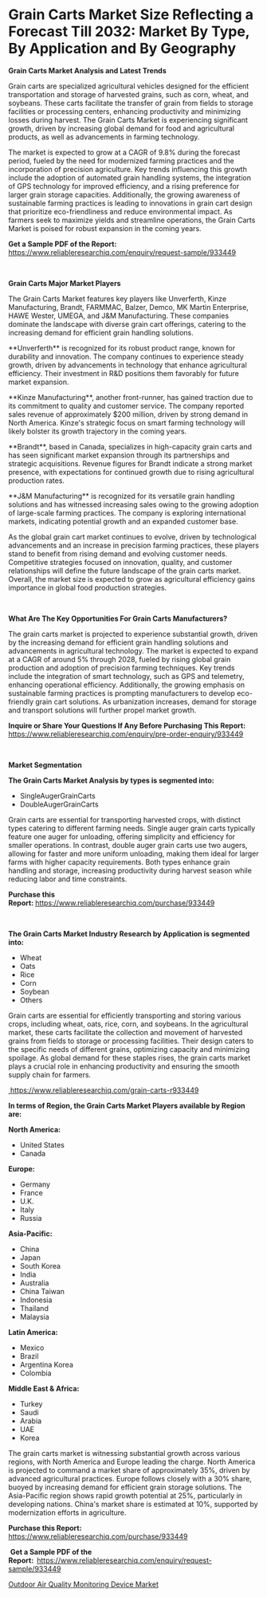 <p><h1>Grain Carts Market Size Reflecting a Forecast Till 2032: Market By Type, By Application and By Geography</h1></p><p><strong>Grain Carts Market Analysis and Latest Trends</strong></p>
<p><p>Grain carts are specialized agricultural vehicles designed for the efficient transportation and storage of harvested grains, such as corn, wheat, and soybeans. These carts facilitate the transfer of grain from fields to storage facilities or processing centers, enhancing productivity and minimizing losses during harvest. The Grain Carts Market is experiencing significant growth, driven by increasing global demand for food and agricultural products, as well as advancements in farming technology. </p><p>The market is expected to grow at a CAGR of 9.8% during the forecast period, fueled by the need for modernized farming practices and the incorporation of precision agriculture. Key trends influencing this growth include the adoption of automated grain handling systems, the integration of GPS technology for improved efficiency, and a rising preference for larger grain storage capacities. Additionally, the growing awareness of sustainable farming practices is leading to innovations in grain cart design that prioritize eco-friendliness and reduce environmental impact. As farmers seek to maximize yields and streamline operations, the Grain Carts Market is poised for robust expansion in the coming years.</p></p>
<p><strong>Get a Sample PDF of the Report:&nbsp;</strong> <a href="https://www.reliableresearchiq.com/enquiry/request-sample/933449?utm_campaign=3441&utm_medium=2&utm_source=Github&utm_content=ia&utm_term=11042025&utm_id=grain-carts">https://www.reliableresearchiq.com/enquiry/request-sample/933449</a></p>
<p>&nbsp;</p>
<p><strong>Grain Carts Major Market Players</strong></p>
<p><p>The Grain Carts Market features key players like Unverferth, Kinze Manufacturing, Brandt, FARMMAC, Balzer, Demco, MK Martin Enterprise, HAWE Wester, UMEGA, and J&M Manufacturing. These companies dominate the landscape with diverse grain cart offerings, catering to the increasing demand for efficient grain handling solutions.</p><p>**Unverferth** is recognized for its robust product range, known for durability and innovation. The company continues to experience steady growth, driven by advancements in technology that enhance agricultural efficiency. Their investment in R&D positions them favorably for future market expansion.</p><p>**Kinze Manufacturing**, another front-runner, has gained traction due to its commitment to quality and customer service. The company reported sales revenue of approximately $200 million, driven by strong demand in North America. Kinze's strategic focus on smart farming technology will likely bolster its growth trajectory in the coming years.</p><p>**Brandt**, based in Canada, specializes in high-capacity grain carts and has seen significant market expansion through its partnerships and strategic acquisitions. Revenue figures for Brandt indicate a strong market presence, with expectations for continued growth due to rising agricultural production rates.</p><p>**J&M Manufacturing** is recognized for its versatile grain handling solutions and has witnessed increasing sales owing to the growing adoption of large-scale farming practices. The company is exploring international markets, indicating potential growth and an expanded customer base.</p><p>As the global grain cart market continues to evolve, driven by technological advancements and an increase in precision farming practices, these players stand to benefit from rising demand and evolving customer needs. Competitive strategies focused on innovation, quality, and customer relationships will define the future landscape of the grain carts market. Overall, the market size is expected to grow as agricultural efficiency gains importance in global food production strategies.</p></p>
<p>&nbsp;</p>
<p><strong>What Are The Key Opportunities For Grain Carts Manufacturers?</strong></p>
<p><p>The grain carts market is projected to experience substantial growth, driven by the increasing demand for efficient grain handling solutions and advancements in agricultural technology. The market is expected to expand at a CAGR of around 5% through 2028, fueled by rising global grain production and adoption of precision farming techniques. Key trends include the integration of smart technology, such as GPS and telemetry, enhancing operational efficiency. Additionally, the growing emphasis on sustainable farming practices is prompting manufacturers to develop eco-friendly grain cart solutions. As urbanization increases, demand for storage and transport solutions will further propel market growth.</p></p>
<p><strong>Inquire or Share Your Questions If Any Before Purchasing This Report:</strong> <a href="https://www.reliableresearchiq.com/enquiry/pre-order-enquiry/933449?utm_campaign=3441&utm_medium=2&utm_source=Github&utm_content=ia&utm_term=11042025&utm_id=grain-carts">https://www.reliableresearchiq.com/enquiry/pre-order-enquiry/933449</a></p>
<p>&nbsp;</p>
<p><strong>Market Segmentation</strong></p>
<p><strong>The Grain Carts Market Analysis by types is segmented into:</strong></p>
<p><ul><li>SingleAugerGrainCarts</li><li>DoubleAugerGrainCarts</li></ul></p>
<p><p>Grain carts are essential for transporting harvested crops, with distinct types catering to different farming needs. Single auger grain carts typically feature one auger for unloading, offering simplicity and efficiency for smaller operations. In contrast, double auger grain carts use two augers, allowing for faster and more uniform unloading, making them ideal for larger farms with higher capacity requirements. Both types enhance grain handling and storage, increasing productivity during harvest season while reducing labor and time constraints.</p></p>
<p><strong>Purchase this Report:&nbsp;</strong><a href="https://www.reliableresearchiq.com/purchase/933449?utm_campaign=3441&utm_medium=2&utm_source=Github&utm_content=ia&utm_term=11042025&utm_id=grain-carts">https://www.reliableresearchiq.com/purchase/933449</a></p>
<p>&nbsp;</p>
<p><strong>The Grain Carts Market Industry Research by Application is segmented into:</strong></p>
<p><ul><li>Wheat</li><li>Oats</li><li>Rice</li><li>Corn</li><li>Soybean</li><li>Others</li></ul></p>
<p><p>Grain carts are essential for efficiently transporting and storing various crops, including wheat, oats, rice, corn, and soybeans. In the agricultural market, these carts facilitate the collection and movement of harvested grains from fields to storage or processing facilities. Their design caters to the specific needs of different grains, optimizing capacity and minimizing spoilage. As global demand for these staples rises, the grain carts market plays a crucial role in enhancing productivity and ensuring the smooth supply chain for farmers.</p></p>
<p><a href="https://www.reliableresearchiq.com/grain-carts-r933449?utm_campaign=3441&utm_medium=2&utm_source=Github&utm_content=ia&utm_term=11042025&utm_id=grain-carts">&nbsp;https://www.reliableresearchiq.com/grain-carts-r933449</a></p>
<p><strong>In terms of Region, the Grain Carts Market Players available by Region are:</strong></p>
<p>
    <p> <strong> North America: </strong>
        <ul>
            <li>United States</li>
            <li>Canada</li>
        </ul>
        </p> 
    <p> <strong> Europe: </strong>
        <ul>
            <li>Germany</li>
            <li>France</li>
            <li>U.K.</li>
            <li>Italy</li>
            <li>Russia</li>
        </ul>
        </p> 
    <p> <strong> Asia-Pacific: </strong>
        <ul>
            <li>China</li>
            <li>Japan</li>
            <li>South Korea</li>
            <li>India</li>
            <li>Australia</li>
            <li>China Taiwan</li>
            <li>Indonesia</li>
            <li>Thailand</li>
            <li>Malaysia</li>
        </ul>
        </p> 
    <p> <strong> Latin America: </strong>
        <ul>
            <li>Mexico</li>
            <li>Brazil</li>
            <li>Argentina Korea</li>
            <li>Colombia</li>
        </ul>
        </p> 
    <p> <strong> Middle East & Africa: </strong>
        <ul>
            <li>Turkey</li>
            <li>Saudi</li>
            <li>Arabia</li>
            <li>UAE</li>
            <li>Korea</li>
        </ul>
    </p>
    </p>
<p><p>The grain carts market is witnessing substantial growth across various regions, with North America and Europe leading the charge. North America is projected to command a market share of approximately 35%, driven by advanced agricultural practices. Europe follows closely with a 30% share, buoyed by increasing demand for efficient grain storage solutions. The Asia-Pacific region shows rapid growth potential at 25%, particularly in developing nations. China's market share is estimated at 10%, supported by modernization efforts in agriculture.</p></p>
<p><strong>Purchase this Report: </strong><a href="https://www.reliableresearchiq.com/purchase/933449?utm_campaign=3441&utm_medium=2&utm_source=Github&utm_content=ia&utm_term=11042025&utm_id=grain-carts">https://www.reliableresearchiq.com/purchase/933449</a></p>
<p>&nbsp;<strong>Get a Sample PDF of the Report:&nbsp;&nbsp;</strong><a href="https://www.reliableresearchiq.com/enquiry/request-sample/933449?utm_campaign=3441&utm_medium=2&utm_source=Github&utm_content=ia&utm_term=11042025&utm_id=grain-carts">https://www.reliableresearchiq.com/enquiry/request-sample/933449</a></p>
<p><strong></strong></p>
<p><p><a href="https://github.com/mronmizoe/Market-Research-Report-List-1/blob/main/outdoor-air-quality-monitoring-device-market.md?utm_campaign=3441&utm_medium=2&utm_source=Github&utm_content=ia&utm_term=11042025&utm_id=grain-carts">Outdoor Air Quality Monitoring Device Market</a></p></p>